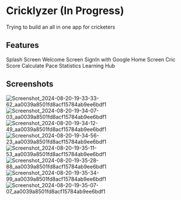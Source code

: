 # Cricklyzer (In Progress)

Trying to build an all in one app for cricketers

## Features
Splash Screen
Welcome Screen
SignIn with Google
Home Screen
Cric Score
Calculate Pace
Statistics
Learning Hub

## Screenshots

![Screenshot_2024-08-20-19-33-33-62_aa0039a8501fd8acf15784ab9ee6bdf1](https://github.com/user-attachments/assets/3d120e8f-0996-4271-88fd-c27de3a1a725)
![Screenshot_2024-08-20-19-34-07-03_aa0039a8501fd8acf15784ab9ee6bdf1](https://github.com/user-attachments/assets/b36e1114-c3c2-44b9-a325-a5ca420a54f3)
![Screenshot_2024-08-20-19-34-12-49_aa0039a8501fd8acf15784ab9ee6bdf1](https://github.com/user-attachments/assets/eef8a06e-4f43-4c78-ad31-966b2114d5d4)
![Screenshot_2024-08-20-19-34-56-23_aa0039a8501fd8acf15784ab9ee6bdf1](https://github.com/user-attachments/assets/cdb96246-b284-41a7-8747-815ec1b76688)
![Screenshot_2024-08-20-19-35-11-53_aa0039a8501fd8acf15784ab9ee6bdf1](https://github.com/user-attachments/assets/d0c776e8-8dd3-417a-b92d-e2a3d8ce45ad)
![Screenshot_2024-08-20-19-35-28-88_aa0039a8501fd8acf15784ab9ee6bdf1](https://github.com/user-attachments/assets/753ec352-89e8-4459-9a92-b870b6e9051a)
![Screenshot_2024-08-20-19-35-34-99_aa0039a8501fd8acf15784ab9ee6bdf1](https://github.com/user-attachments/assets/382e457c-978e-48e9-b56d-ed820c4951f0)
![Screenshot_2024-08-20-19-35-07-07_aa0039a8501fd8acf15784ab9ee6bdf1](https://github.com/user-attachments/assets/1c724c47-72ec-4e13-8815-0f5abd1099d6)

